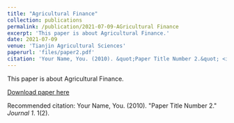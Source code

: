 ```yaml
---
title: "Agricultural Finance"
collection: publications
permalink: /publication/2021-07-09-AGricultural Finance
excerpt: 'This paper is about Agricultural Finance.'
date: 2021-07-09
venue: 'Tianjin Agricultural Sciences'
paperurl: 'files/paper2.pdf'
citation: 'Your Name, You. (2010). &quot;Paper Title Number 2.&quot; <i>Journal 1</i>. 1(2).'
---
```

This paper is about Agricultural Finance. 

[Download paper here](http://academicpages.github.io/files/paper2.pdf)

Recommended citation: Your Name, You. (2010). "Paper Title Number 2." <i>Journal 1</i>. 1(2).
